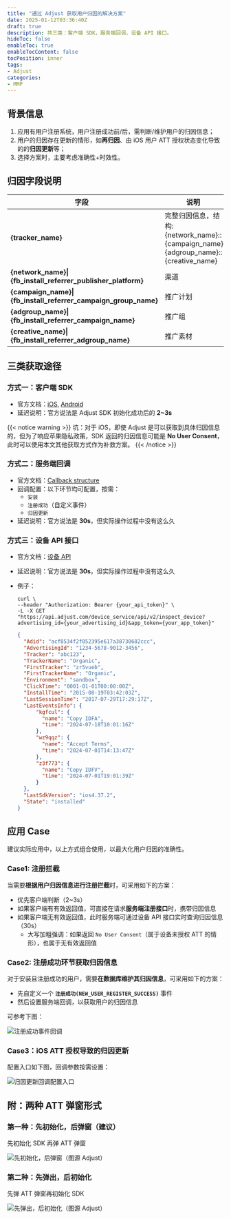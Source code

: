 ```yaml
---
title: "通过 Adjust 获取用户归因的解决方案"
date: 2025-01-12T03:36:40Z
draft: true
description: 共三类：客户端 SDK，服务端回调，设备 API 接口。
hideToc: false
enableToc: true
enableTocContent: false
tocPosition: inner
tags:
- Adjust
categories:
- MMP
---
```


## 背景信息

1. 应用有用户注册系统，用户注册成功前/后，需判断/维护用户的归因信息；
2. 用户的归因存在更新的情形，如**再归因**、由 iOS 用户 ATT 授权状态变化导致的的**归因更新**等；
3. 选择方案时，主要考虑准确性+时效性。

## 归因字段说明

| 字段&nbsp;&nbsp;&nbsp; | 说明&nbsp;&nbsp;&nbsp; |
| ---------- | ---------- |
| **{tracker_name}** | 完整归因信息，结构: {network_name}::{campaign_name}::{adgroup_name}::{creative_name} |
| **{network_name}\|{fb_install_referrer_publisher_platform}** | 渠道 |
| **{campaign_name}\|{fb_install_referrer_campaign_group_name}** | 推广计划 |
| **{adgroup_name}\|{fb_install_referrer_campaign_name}** | 推广组 |
| **{creative_name}\|{fb_install_referrer_adgroup_name}** | 推广素材 |

## 三类获取途径

### 方式一：客户端 SDK

- 官方文档：<a href="https://dev.adjust.com/en/sdk/ios/features/attribution" target="_blank">iOS</a>, <a href="https://dev.adjust.com/en/sdk/android/features/attribution" target="_blank">Android</a>
- 延迟说明：官方说法是 Adjust SDK 初始化成功后的 **2~3s**

{{< notice warning >}}
坑：对于 iOS，即使 Adjust 是可以获取到具体归因信息的，但为了响应苹果隐私政策，SDK 返回的归因信息可能是 **No User Consent**，此时可以使用本文其他获取方式作为补救方案。
{{< /notice >}}

### 方式二：服务端回调

- 官方文档：<a href="https://help.adjust.com/en/article/callback-structure-partner" target="_blank">Callback structure</a>
- 回调配置：以下环节均可配置，按需：
  - `安装`
  - `注册成功`（自定义事件）
  - `归因更新`
- 延迟说明：官方说法是 **30s**，但实际操作过程中没有这么久

### 方式三：设备 API 接口

- 官方文档：<a href="https://dev.adjust.com/zh/api/device-api#inspect-device" target="_blank">设备 API</a>
- 延迟说明：官方说法是 **30s**，但实际操作过程中没有这么久
- 例子：

  ```shell
  curl \
  --header "Authorization: Bearer {your_api_token}" \
  -L -X GET "https://api.adjust.com/device_service/api/v2/inspect_device?advertising_id={your_advertising_id}&app_token={your_app_token}"
  ```
  ```json
  {
    "Adid": "acf8534f2f052395e617a38730682ccc",
    "AdvertisingId": "1234-5678-9012-3456",
    "Tracker": "abc123",
    "TrackerName": "Organic",
    "FirstTracker": "zr5vueb",
    "FirstTrackerName": "Organic",
    "Environment": "sandbox",
    "ClickTime": "0001-01-01T00:00:00Z",
    "InstallTime": "2015-08-19T03:42:03Z",
    "LastSessionTime": "2017-07-29T17:29:17Z",
    "LastEventsInfo": {
        "kgfcul": {
          "name": "Copy IDFA",
          "time": "2024-07-18T10:01:16Z"
        },
        "wz9qqz": {
          "name": "Accept Terms",
          "time": "2024-07-01T14:13:47Z"
        },
        "z3f773": {
          "name": "Copy IDFV",
          "time": "2024-07-01T19:01:39Z"
        }
    },
    "LastSdkVersion": "ios4.37.2",
    "State": "installed"
  }
  ```

## 应用 Case

建议实际应用中，以上方式组合使用，以最大化用户归因的准确性。

### Case1: 注册拦截

当需要**根据用户归因信息进行注册拦截**时，可采用如下的方案：

- 优先客户端判断（2~3s）
- 如果客户端有有效返回值，可直接在请求**服务端注册接口**时，携带归因信息
- 如果客户端无有效返回值，此时服务端可通过设备 API 接口实时查询归因信息（30s）
  - 大写加粗强调：如果返回 `No User Consent`（属于设备未授权 ATT 的情形），也属于无有效返回值

### Case2: 注册成功环节获取归因信息

对于安装且注册成功的用户，需要**在数据库维护其归因信息**，可采用如下的方案：

- 先自定义一个 **`注册成功(NEW_USER_REGISTER_SUCCESS)`** 事件
- 然后设置服务端回调，以获取用户的归因信息

可参考下图：

<img src='/images/posts/adjust-callback.png' alt='注册成功事件回调'>

### Case3：iOS ATT 授权导致的归因更新

配置入口如下图，回调参数按需设置：

<img src="/images/posts/adjust-callback-attribution-update.png" alt="归因更新回调配置入口">

## 附：两种 ATT 弹窗形式

### 第一种：先初始化，后弹窗（建议）

先初始化 SDK 再弹 ATT 弹窗

<img src="https://images.ctfassets.net/5s247im0esyq/1cTJmK9fkFRizPLIv0tPDe/c467f82a9ecd5ce17cd166210e799b23/launch_att_consent_sdk_then_ATT-i0259-a02-v01-20220616_zh.png" alt="先初始化，后弹窗（图源 Adjust）">

### 第二种：先弹出，后初始化

先弹 ATT 弹窗再初始化 SDK

<img src="https://images.ctfassets.net/5s247im0esyq/7IRTLpM0CAjj4W1UIbM0fh/8e499a6ffa823d219189d297a0f9d796/launch_att_consent_ATT_then_sdk-i0259-a01-v01-20220616_zh.png" alt="先弹出，后初始化（图源 Adjust）">
